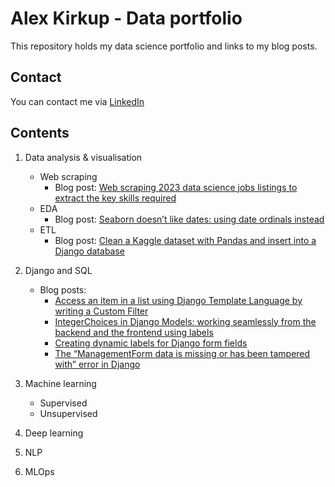 # Alex Kirkup - Data portfolio

This repository holds my data science portfolio and links to my blog posts.

## Contact

You can contact me via [LinkedIn](https://www.linkedin.com/in/alex-kirkup/)

## Contents

1. Data analysis & visualisation
   - Web scraping 
     * Blog post: [Web scraping 2023 data science jobs listings to extract the key skills required](https://medium.com/@alex.kirkup/web-scraping-2023-data-science-jobs-listings-to-extract-the-key-skills-required-2359bfab176e)
   - EDA
     * Blog post: [Seaborn doesn’t like dates: using date ordinals instead](https://medium.com/@alex.kirkup/seaborn-doesnt-like-dates-using-date-ordinals-instead-36f7ad4900d9)
   - ETL
     * Blog post: [Clean a Kaggle dataset with Pandas and insert into a Django database](https://medium.com/@alex.kirkup/clean-a-kaggle-dataset-with-pandas-and-insert-into-a-django-database-using-python-3e2ecbcbdc7f)

2. Django and SQL 
   - Blog posts:
     * [Access an item in a list using Django Template Language by writing a Custom Filter](https://medium.com/@alex.kirkup/access-an-item-in-a-list-using-django-template-language-by-writing-a-custom-filter-4542f0bba602)
     * [IntegerChoices in Django Models: working seamlessly from the backend and the frontend using labels](https://medium.com/@alex.kirkup/integerchoices-in-django-models-working-seamlessly-from-the-backend-and-the-frontend-using-labels-a3e77b86d419)
     * [Creating dynamic labels for Django form fields](https://medium.com/@alex.kirkup/creating-dynamic-labels-for-django-form-fields-9c4d809da651)
     * [The “ManagementForm data is missing or has been tampered with” error in Django](https://medium.com/@alex.kirkup/the-managementform-data-is-missing-or-has-been-tampered-with-error-in-django-5ff1cc0ac3ec)

3. Machine learning
   - Supervised
   - Unsupervised

4. Deep learning

5. NLP

6. MLOps
